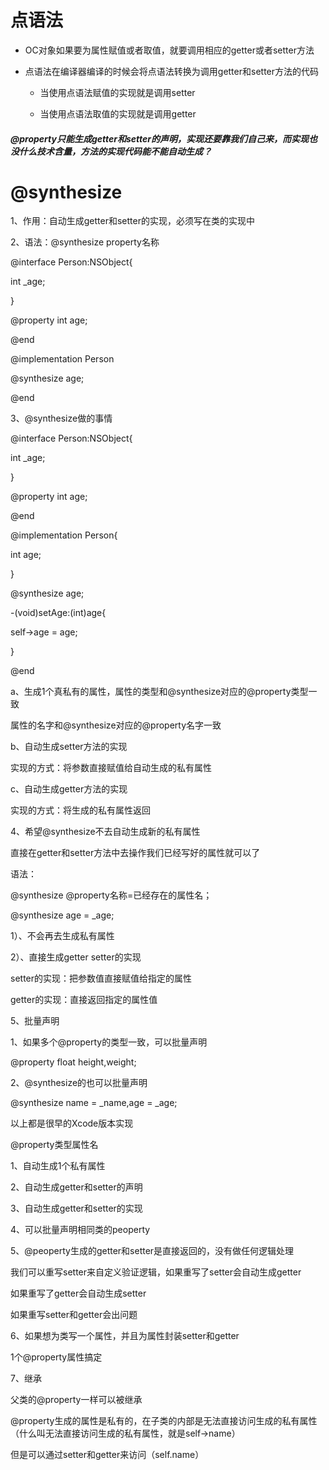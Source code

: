 # 点语法



* OC对象如果要为属性赋值或者取值，就要调用相应的getter或者setter方法
* 点语法在编译器编译的时候会将点语法转换为调用getter和setter方法的代码

  * 当使用点语法赋值的实现就是调用setter

  * 当使用点语法取值的实现就是调用getter



##### @property只能生成getter和setter的声明，实现还要靠我们自己来，而实现也没什么技术含量，方法的实现代码能不能自动生成？



# @synthesize

1、作用：自动生成getter和setter的实现，必须写在类的实现中

2、语法：@synthesize property名称

@interface Person:NSObject{

 int \_age;

}

@property int age;

@end





@implementation Person

@synthesize age;

  


@end



3、@synthesize做的事情

@interface Person:NSObject{

int \_age;

}

@property int age;

@end





@implementation Person{

 int age;

}

@synthesize age;





-\(void\)setAge:\(int\)age{

 self-&gt;age = age;

}

@end

 a、生成1个真私有的属性，属性的类型和@synthesize对应的@property类型一致

属性的名字和@synthesize对应的@property名字一致

 b、自动生成setter方法的实现

实现的方式：将参数直接赋值给自动生成的私有属性



 c、自动生成getter方法的实现

实现的方式：将生成的私有属性返回



4、希望@synthesize不去自动生成新的私有属性



直接在getter和setter方法中去操作我们已经写好的属性就可以了



语法：

@synthesize @property名称=已经存在的属性名；



@synthesize age = \_age;

1）、不会再去生成私有属性

2）、直接生成getter setter的实现

setter的实现：把参数值直接赋值给指定的属性

getter的实现：直接返回指定的属性值



5、批量声明

 1、如果多个@property的类型一致，可以批量声明



 @property float height,weight;



 2、@synthesize的也可以批量声明

 @synthesize name = \_name,age = \_age;





以上都是很早的Xcode版本实现





@property类型属性名

1、自动生成1个私有属性

2、自动生成getter和setter的声明

3、自动生成getter和setter的实现



4、可以批量声明相同类的peoperty

5、@peoperty生成的getter和setter是直接返回的，没有做任何逻辑处理

我们可以重写setter来自定义验证逻辑，如果重写了setter会自动生成getter



如果重写了getter会自动生成setter

如果重写setter和getter会出问题



6、如果想为类写一个属性，并且为属性封装setter和getter

1个@property属性搞定



7、继承

父类的@property一样可以被继承

@property生成的属性是私有的，在子类的内部是无法直接访问生成的私有属性（什么叫无法直接访问生成的私有属性，就是self-&gt;name）

但是可以通过setter和getter来访问（self.name）

